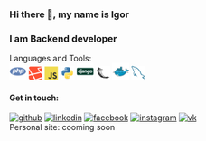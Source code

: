 ### Hi there 👋, my name is Igor
### I am Backend developer

Languages and Tools:  
<img src='https://raw.githubusercontent.com/devicons/devicon/master/icons/php/php-plain.svg' alt='php' height='30'>
<img src='https://raw.githubusercontent.com/devicons/devicon/master/icons/laravel/laravel-plain.svg' alt='php' height='24'>
<img src='https://raw.githubusercontent.com/devicons/devicon/master/icons/javascript/javascript-original.svg' alt='javascript' height='24'>
<img src='https://raw.githubusercontent.com/devicons/devicon/master/icons/python/python-original.svg' alt='python' height='25'>
<img src='https://raw.githubusercontent.com/devicons/devicon/master/icons/django/django-original.svg' alt='django' height='30'>
<img src='https://raw.githubusercontent.com/devicons/devicon/master/icons/flask/flask-original.svg' alt='flask' height='25'>
<img src='https://raw.githubusercontent.com/devicons/devicon/master/icons/docker/docker-original.svg' alt='flask' height='30'>
<img src='https://raw.githubusercontent.com/devicons/devicon/master/icons/mysql/mysql-original.svg' alt='flask' height='25'>


#### Get in touch:
[<img src='https://cdn.jsdelivr.net/npm/simple-icons@3.0.1/icons/github.svg' alt='github' height='20'>](https://github.com/igorshirinkin)  [<img src='https://cdn.jsdelivr.net/npm/simple-icons@3.0.1/icons/linkedin.svg' alt='linkedin' height='20'>](https://www.linkedin.com/in/igorshirinkin/)  [<img src='https://cdn.jsdelivr.net/npm/simple-icons@3.0.1/icons/facebook.svg' alt='facebook' height='20'>](https://www.facebook.com/shirinkinigor)  [<img src='https://cdn.jsdelivr.net/npm/simple-icons@3.0.1/icons/instagram.svg' alt='instagram' height='20'>](https://www.instagram.com/igorshirinkin/)  [<img src='https://cdn.jsdelivr.net/npm/simple-icons@3.0.1/icons/vk.svg' alt='vk' height='20'>](https://vk.com/igorshirinkin)  
Personal site: cooming soon
